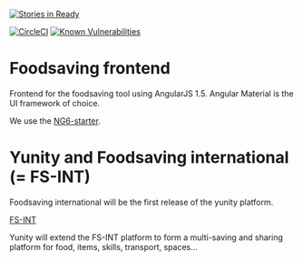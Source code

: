 [![Stories in Ready](https://badge.waffle.io/yunity/yunity-angular.svg?label=In%20Progress&title=In%20Progress)](http://waffle.io/yunity/yunity-angular)

[![CircleCI](https://circleci.com/gh/yunity/yunity-angular.svg?style=svg)](https://circleci.com/gh/yunity/yunity-angular)
[![Known Vulnerabilities](https://snyk.io/test/github/yunity/yunity-angular/badge.svg)](https://snyk.io/test/github/yunity/yunity-angular)

# Foodsaving frontend
Frontend for the foodsaving tool using AngularJS 1.5.
Angular Material is the UI framework of choice.

We use the [NG6-starter](https://github.com/AngularClass/NG6-starter).


# Yunity and Foodsaving international (= FS-INT)
Foodsaving international will be the first release of the yunity platform.

[FS-INT](https://yunity.atlassian.net/wiki/display/FSINT/)

Yunity will extend the FS-INT platform to form a multi-saving and sharing platform for food, items, skills, transport, spaces...
 
